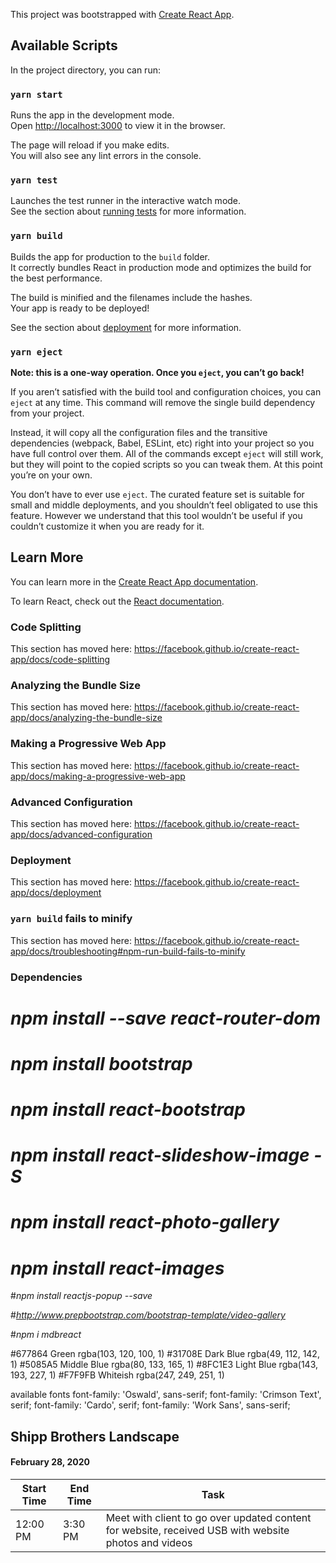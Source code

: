 This project was bootstrapped with [Create React App](https://github.com/facebook/create-react-app).

## Available Scripts

In the project directory, you can run:

### `yarn start`

Runs the app in the development mode.<br />
Open [http://localhost:3000](http://localhost:3000) to view it in the browser.

The page will reload if you make edits.<br />
You will also see any lint errors in the console.

### `yarn test`

Launches the test runner in the interactive watch mode.<br />
See the section about [running tests](https://facebook.github.io/create-react-app/docs/running-tests) for more information.

### `yarn build`

Builds the app for production to the `build` folder.<br />
It correctly bundles React in production mode and optimizes the build for the best performance.

The build is minified and the filenames include the hashes.<br />
Your app is ready to be deployed!

See the section about [deployment](https://facebook.github.io/create-react-app/docs/deployment) for more information.

### `yarn eject`

**Note: this is a one-way operation. Once you `eject`, you can’t go back!**

If you aren’t satisfied with the build tool and configuration choices, you can `eject` at any time. This command will remove the single build dependency from your project.

Instead, it will copy all the configuration files and the transitive dependencies (webpack, Babel, ESLint, etc) right into your project so you have full control over them. All of the commands except `eject` will still work, but they will point to the copied scripts so you can tweak them. At this point you’re on your own.

You don’t have to ever use `eject`. The curated feature set is suitable for small and middle deployments, and you shouldn’t feel obligated to use this feature. However we understand that this tool wouldn’t be useful if you couldn’t customize it when you are ready for it.

## Learn More

You can learn more in the [Create React App documentation](https://facebook.github.io/create-react-app/docs/getting-started).

To learn React, check out the [React documentation](https://reactjs.org/).

### Code Splitting

This section has moved here: https://facebook.github.io/create-react-app/docs/code-splitting

### Analyzing the Bundle Size

This section has moved here: https://facebook.github.io/create-react-app/docs/analyzing-the-bundle-size

### Making a Progressive Web App

This section has moved here: https://facebook.github.io/create-react-app/docs/making-a-progressive-web-app

### Advanced Configuration

This section has moved here: https://facebook.github.io/create-react-app/docs/advanced-configuration

### Deployment

This section has moved here: https://facebook.github.io/create-react-app/docs/deployment

### `yarn build` fails to minify

This section has moved here: https://facebook.github.io/create-react-app/docs/troubleshooting#npm-run-build-fails-to-minify


### Dependencies
# _npm install --save react-router-dom_
# _npm install bootstrap_
# _npm install react-bootstrap_
<!-- for homepage slideshow -->
# _npm install react-slideshow-image -S_
<!-- for gallery page gallery -->
# _npm install react-photo-gallery_
# _npm install react-images_
<!-- for contact modal -->
#_npm install reactjs-popup --save_
<!-- for video grid -->
#_http://www.prepbootstrap.com/bootstrap-template/video-gallery_
<!-- for video carousel -->
#_npm i mdbreact_


#677864 Green rgba(103, 120, 100, 1)
#31708E Dark Blue rgba(49, 112, 142, 1)
#5085A5 Middle Blue rgba(80, 133, 165, 1)
#8FC1E3 Light Blue rgba(143, 193, 227, 1)
#F7F9FB Whiteish rgba(247, 249, 251, 1)

available fonts
font-family: 'Oswald', sans-serif;
font-family: 'Crimson Text', serif;
font-family: 'Cardo', serif;
font-family: 'Work Sans', sans-serif;

## Shipp Brothers Landscape
#### February 28, 2020


|  Start Time | End Time | Task |
|---|---|---|
| 12:00 PM | 3:30 PM | Meet with client to go over updated content for website, received USB with website photos and videos |
